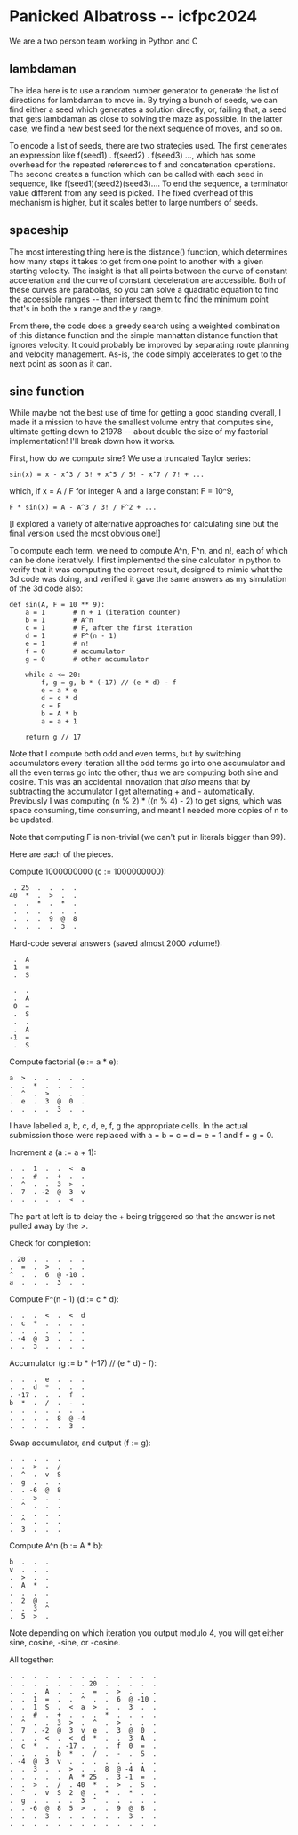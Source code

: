 # Panicked Albatross -- icfpc2024

We are a two person team working in Python and C

## lambdaman

The idea here is to use a random number generator to generate the list of
directions for lambdaman to move in.  By trying a bunch of seeds, we can find
either a seed which generates a solution directly, or, failing that, a seed that
gets lambdaman as close to solving the maze as possible.  In the latter case, we
find a new best seed for the next sequence of moves, and so on.

To encode a list of seeds, there are two strategies used.  The first generates
an expression like f(seed1) . f(seed2) . f(seed3) ..., which has some overhead
for the repeated references to f and concatenation operations.  The second
creates a function which can be called with each seed in sequence, like
f(seed1)(seed2)(seed3)....  To end the sequence, a terminator value different
from any seed is picked.  The fixed overhead of this mechanism is higher, but it
scales better to large numbers of seeds.

## spaceship

The most interesting thing here is the distance() function, which determines how
many steps it takes to get from one point to another with a given starting
velocity.  The insight is that all points between the curve of constant
acceleration and the curve of constant deceleration are accessible.  Both of
these curves are parabolas, so you can solve a quadratic equation to find the
accessible ranges -- then intersect them to find the minimum point that's in
both the x range and the y range.

From there, the code does a greedy search using a weighted combination of this
distance function and the simple manhattan distance function that ignores
velocity.  It could probably be improved by separating route planning and
velocity management.  As-is, the code simply accelerates to get to the next
point as soon as it can.

## sine function

While maybe not the best use of time for getting a good standing overall, I made
it a mission to have the smallest volume entry that computes sine, ultimate getting
down to 21978 -- about double the size of my factorial implementation! I'll break
down how it works.

First, how do we compute sine? We use a truncated Taylor series:

    sin(x) = x - x^3 / 3! + x^5 / 5! - x^7 / 7! + ...

which, if x = A / F for integer A and a large constant F = 10^9,

    F * sin(x) = A - A^3 / 3! / F^2 + ...

[I explored a variety of alternative approaches for calculating sine but the final
version used the most obvious one!]

To compute each term, we need to compute A^n, F^n, and n!, each of which can be done
iteratively. I first implemented the sine calculator in python to verify that it
was computing the correct result, designed to mimic what the 3d code was doing, and
verified it gave the same answers as my simulation of the 3d code also:

    def sin(A, F = 10 ** 9):
        a = 1       # n + 1 (iteration counter)
        b = 1       # A^n
        c = 1       # F, after the first iteration
        d = 1       # F^(n - 1)
        e = 1       # n!
        f = 0       # accumulator
        g = 0       # other accumulator

        while a <= 20:
            f, g = g, b * (-17) // (e * d) - f
            e = a * e
            d = c * d
            c = F
            b = A * b
            a = a + 1

        return g // 17

Note that I compute both odd and even terms, but by switching accumulators every
iteration all the odd terms go into one accumulator and all the even terms go into the
other; thus we are computing both sine and cosine. This was an accidental innovation
that *also* means that by subtracting the accumulator I get alternating + and -
automatically. Previously I was computing (n % 2) * ((n % 4) - 2) to get signs, which
was space consuming, time consuming, and meant I needed more copies of n to be updated.

Note that computing F is non-trivial (we can't put in literals bigger than 99).

Here are each of the pieces.

Compute 1000000000 (c := 1000000000):

     . 25  .  .  .  .
    40  *  .  >  .  .
     .  .  *  .  *  .
     .  .  .  .  .  .
     .  .  .  9  @  8
     .  .  .  .  3  .

Hard-code several answers (saved almost 2000 volume!):

     .  A
     1  =
     .  S

     .  .
     .  A
     0  =
     .  S
     .  .
     .  A
    -1  =
     .  S

Compute factorial (e := a * e):

    a  >  .  .  .  .  .
    .  .  *  .  .  .  .
    .  ^  .  >  .  .  .
    .  e  .  3  @  0  .
    .  .  .  .  3  .  .

I have labelled a, b, c, d, e, f, g the appropriate cells. In the actual
submission those were replaced with a = b = c = d = e = 1 and f = g = 0.

Increment a (a := a + 1):

    .  .  1  .  .  <  a
    .  .  #  .  +  .  .
    .  ^  .  .  3  >  .
    .  7  . -2  @  3  v
    .  .  .  .  .  <  .

The part at left is to delay the + being triggered so that the
answer is not pulled away by the >.

Check for completion:

    . 20  .  .  .  .  .
    .  =  .  >  .  .  .
    ^  .  .  6  @ -10 .
    a  .  .  .  3  .  .

Compute F^(n - 1) (d := c * d):

    .  .  .  <  .  <  d
    .  c  *  .  .  .  .
    .  .  .  .  .  .  .
    . -4  @  3  .  .  .
    .  .  3  .  .  .  .

Accumulator (g := b * (-17) // (e * d) - f):

    .  .  .  e  .  .  .
    .  .  d  *  .  .  .
    . -17 .  .  .  f  .
    b  *  .  /  .  -  .
    .  .  .  .  .  .  .
    .  .  .  .  8  @ -4
    .  .  .  .  .  3  .

Swap accumulator, and output (f := g):

    .  .  .  .  .
    .  .  >  .  /
    .  ^  .  v  S
    .  g  .  .  .
    .  . -6  @  8
    .  .  >  .  .
    .  ^  .  .  .
    .  .  .  .  .
    .  ^  .  .  .
    .  3  .  .  .

Compute A^n (b := A * b):

    b  .  .  .
    v  .  .  .
    .  >  .  .
    .  A  *  .
    .  .  .  .
    .  2  @  .
    .  .  3  ^
    .  5  >  .

Note depending on which iteration you output modulo 4, you will get
either sine, cosine, -sine, or -cosine.

All together:

    .  .  .  .  .  .  .  .  .  .  .  .  .
    .  .  .  .  .  .  . 20  .  .  .  .  .
    .  .  .  A  .  .  .  =  .  >  .  .  .
    .  .  1  =  .  .  ^  .  .  6  @ -10 .
    .  .  1  S  .  <  a  >  .  .  3  .  .
    .  .  #  .  +  .  .  .  *  .  .  .  .
    .  ^  .  .  3  >  .  ^  .  >  .  .  .
    .  7  . -2  @  3  v  e  .  3  @  0  .
    .  .  .  <  .  <  d  *  .  .  3  A  .
    .  c  *  .  . -17 .  .  .  f  0  =  .
    .  .  .  .  b  *  .  /  .  -  .  S  .
    . -4  @  3  v  .  .  .  .  .  .  .  .
    .  .  3  .  .  >  .  .  8  @ -4  A  .
    .  .  .  .  .  A  * 25  .  3 -1  =  .
    .  .  >  .  /  . 40  *  .  >  .  S  .
    .  ^  .  v  S  2  @  .  *  .  *  .  .
    .  g  .  .  .  .  3  ^  .  .  .  .  .
    .  . -6  @  8  5  >  .  .  9  @  8  .
    .  .  .  3  .  .  .  .  .  .  3  .  .
    .  .  .  .  .  .  .  .  .  .  .  .  .
